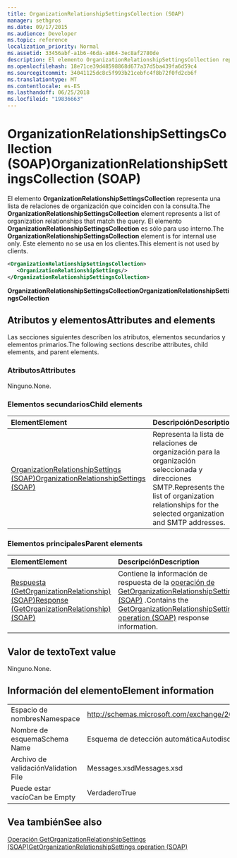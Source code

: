 ```yaml
---
title: OrganizationRelationshipSettingsCollection (SOAP)
manager: sethgros
ms.date: 09/17/2015
ms.audience: Developer
ms.topic: reference
localization_priority: Normal
ms.assetid: 33456abf-a1b6-46da-a864-3ec8af2780de
description: El elemento OrganizationRelationshipSettingsCollection representa una lista de relaciones de organización que coinciden con la consulta. El elemento OrganizationRelationshipSettingsCollection es sólo para uso interno. Este elemento no se usa en los clientes.
ms.openlocfilehash: 18e71ce39d48598868d677a37d5ba439fa6d59c4
ms.sourcegitcommit: 34041125dc8c5f993b21cebfc4f8b72f0fd2cb6f
ms.translationtype: MT
ms.contentlocale: es-ES
ms.lasthandoff: 06/25/2018
ms.locfileid: "19836663"
---
```

# <a name="organizationrelationshipsettingscollection-soap"></a><span data-ttu-id="63630-105">OrganizationRelationshipSettingsCollection (SOAP)</span><span class="sxs-lookup"><span data-stu-id="63630-105">OrganizationRelationshipSettingsCollection (SOAP)</span></span>

<span data-ttu-id="63630-106">El elemento **OrganizationRelationshipSettingsCollection** representa una lista de relaciones de organización que coinciden con la consulta.</span><span class="sxs-lookup"><span data-stu-id="63630-106">The **OrganizationRelationshipSettingsCollection** element represents a list of organization relationships that match the query.</span></span> <span data-ttu-id="63630-107">El elemento **OrganizationRelationshipSettingsCollection** es sólo para uso interno.</span><span class="sxs-lookup"><span data-stu-id="63630-107">The **OrganizationRelationshipSettingsCollection** element is for internal use only.</span></span> <span data-ttu-id="63630-108">Este elemento no se usa en los clientes.</span><span class="sxs-lookup"><span data-stu-id="63630-108">This element is not used by clients.</span></span> 
  
```XML
<OrganizationRelationshipSettingsCollection>
   <OrganizationRelationshipSettings/>
</OrganizationRelationshipSettingsCollection>
```

 <span data-ttu-id="63630-109">**OrganizationRelationshipSettingsCollection**</span><span class="sxs-lookup"><span data-stu-id="63630-109">**OrganizationRelationshipSettingsCollection**</span></span>
## <a name="attributes-and-elements"></a><span data-ttu-id="63630-110">Atributos y elementos</span><span class="sxs-lookup"><span data-stu-id="63630-110">Attributes and elements</span></span>

<span data-ttu-id="63630-111">Las secciones siguientes describen los atributos, elementos secundarios y elementos primarios.</span><span class="sxs-lookup"><span data-stu-id="63630-111">The following sections describe attributes, child elements, and parent elements.</span></span>
  
### <a name="attributes"></a><span data-ttu-id="63630-112">Atributos</span><span class="sxs-lookup"><span data-stu-id="63630-112">Attributes</span></span>

<span data-ttu-id="63630-113">Ninguno.</span><span class="sxs-lookup"><span data-stu-id="63630-113">None.</span></span>
  
### <a name="child-elements"></a><span data-ttu-id="63630-114">Elementos secundarios</span><span class="sxs-lookup"><span data-stu-id="63630-114">Child elements</span></span>

|<span data-ttu-id="63630-115">**Element**</span><span class="sxs-lookup"><span data-stu-id="63630-115">**Element**</span></span>|<span data-ttu-id="63630-116">**Descripción**</span><span class="sxs-lookup"><span data-stu-id="63630-116">**Description**</span></span>|
|:-----|:-----|
|[<span data-ttu-id="63630-117">OrganizationRelationshipSettings (SOAP)</span><span class="sxs-lookup"><span data-stu-id="63630-117">OrganizationRelationshipSettings (SOAP)</span></span>](organizationrelationshipsettings-soap.md) <br/> |<span data-ttu-id="63630-118">Representa la lista de relaciones de organización para la organización seleccionada y direcciones SMTP.</span><span class="sxs-lookup"><span data-stu-id="63630-118">Represents the list of organization relationships for the selected organization and SMTP addresses.</span></span>  <br/> |
   
### <a name="parent-elements"></a><span data-ttu-id="63630-119">Elementos principales</span><span class="sxs-lookup"><span data-stu-id="63630-119">Parent elements</span></span>

|<span data-ttu-id="63630-120">**Element**</span><span class="sxs-lookup"><span data-stu-id="63630-120">**Element**</span></span>|<span data-ttu-id="63630-121">**Descripción**</span><span class="sxs-lookup"><span data-stu-id="63630-121">**Description**</span></span>|
|:-----|:-----|
|[<span data-ttu-id="63630-122">Respuesta (GetOrganizationRelationship) (SOAP)</span><span class="sxs-lookup"><span data-stu-id="63630-122">Response (GetOrganizationRelationship) (SOAP)</span></span>](response-getorganizationrelationshipsoap.md) <br/> |<span data-ttu-id="63630-123">Contiene la información de respuesta de la [operación de GetOrganizationRelationshipSettings (SOAP)](getorganizationrelationshipsettings-operation-soap.md) .</span><span class="sxs-lookup"><span data-stu-id="63630-123">Contains the [GetOrganizationRelationshipSettings operation (SOAP)](getorganizationrelationshipsettings-operation-soap.md) response information.</span></span>  <br/> |
   
## <a name="text-value"></a><span data-ttu-id="63630-124">Valor de texto</span><span class="sxs-lookup"><span data-stu-id="63630-124">Text value</span></span>

<span data-ttu-id="63630-125">Ninguno.</span><span class="sxs-lookup"><span data-stu-id="63630-125">None.</span></span>
  
## <a name="element-information"></a><span data-ttu-id="63630-126">Información del elemento</span><span class="sxs-lookup"><span data-stu-id="63630-126">Element information</span></span>

|||
|:-----|:-----|
|<span data-ttu-id="63630-127">Espacio de nombres</span><span class="sxs-lookup"><span data-stu-id="63630-127">Namespace</span></span>  <br/> |http://schemas.microsoft.com/exchange/2010/Autodiscover  <br/> |
|<span data-ttu-id="63630-128">Nombre de esquema</span><span class="sxs-lookup"><span data-stu-id="63630-128">Schema Name</span></span>  <br/> |<span data-ttu-id="63630-129">Esquema de detección automática</span><span class="sxs-lookup"><span data-stu-id="63630-129">Autodiscover schema</span></span>  <br/> |
|<span data-ttu-id="63630-130">Archivo de validación</span><span class="sxs-lookup"><span data-stu-id="63630-130">Validation File</span></span>  <br/> |<span data-ttu-id="63630-131">Messages.xsd</span><span class="sxs-lookup"><span data-stu-id="63630-131">Messages.xsd</span></span>  <br/> |
|<span data-ttu-id="63630-132">Puede estar vacío</span><span class="sxs-lookup"><span data-stu-id="63630-132">Can be Empty</span></span>  <br/> |<span data-ttu-id="63630-133">Verdadero</span><span class="sxs-lookup"><span data-stu-id="63630-133">True</span></span>  <br/> |
   
## <a name="see-also"></a><span data-ttu-id="63630-134">Vea también</span><span class="sxs-lookup"><span data-stu-id="63630-134">See also</span></span>



[<span data-ttu-id="63630-135">Operación GetOrganizationRelationshipSettings (SOAP)</span><span class="sxs-lookup"><span data-stu-id="63630-135">GetOrganizationRelationshipSettings operation (SOAP)</span></span>](getorganizationrelationshipsettings-operation-soap.md)

